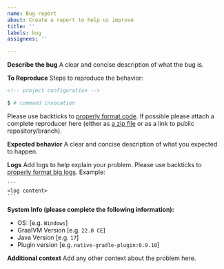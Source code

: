 ```yaml
---
name: Bug report
about: Create a report to help us improve
title: ''
labels: bug
assignees: ''

---
```


**Describe the bug**
A clear and concise description of what the bug is.

**To Reproduce**
Steps to reproduce the behavior:
```xml
<!-- project configuration -->
```
```bash
$ # command invocation 
```
Please use backticks to [properly format code](https://docs.github.com/en/get-started/writing-on-github/working-with-advanced-formatting/creating-and-highlighting-code-blocks#syntax-highlighting).
If possible please attach a complete reproducer here (either as [a zip file](https://docs.github.com/en/get-started/writing-on-github/working-with-advanced-formatting/attaching-files) or as a link to public repository/branch).

**Expected behavior**
A clear and concise description of what you expected to happen.

**Logs**
Add logs to help explain your problem. 
Please use backticks to [properly format big logs](https://docs.github.com/en/get-started/writing-on-github/working-with-advanced-formatting/creating-and-highlighting-code-blocks#fenced-code-blocks). Example:
````
```
<log content> 
```
````

**System Info (please complete the following information):**
 - OS: [e.g. `Windows`]
 - GraalVM Version [e.g. `22.0 CE`]
 - Java Version [e.g. `17`]
 - Plugin version [e.g. `native-gradle-plugin:0.9.10`]

**Additional context**
Add any other context about the problem here.
